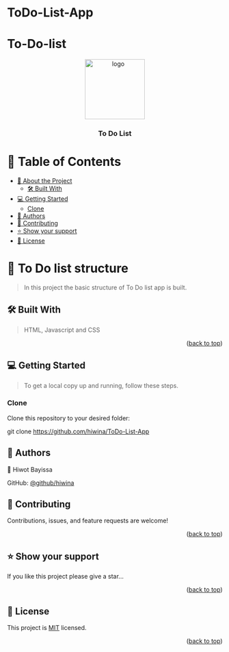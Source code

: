 # ToDo-List-App
# To-Do-list
<a name="readme-top"></a>

<div align="center">

  <img src="/murple_logo.png" alt="logo" width="140"  height="auto" />
  <br/>

  <h3><b>To Do List </b></h3>

</div>

<!-- TABLE OF CONTENTS -->

# 📗 Table of Contents

- [📖 About the Project](#about-project)
  - [🛠 Built With](#built-with)
- [💻 Getting Started](#getting-started)
  - [Clone](#clone)
- [👥 Authors](#authors)
- [🤝 Contributing](#contributing)
- [⭐️ Show your support](#support)
- [📝 License](#license)

<!-- PROJECT DESCRIPTION -->

# 📖  To Do list structure  <a name="about-project"></a>

> In this project the basic structure of To Do list app is built.

## 🛠 Built With <a name="built-with"></a>
> HTML, Javascript and CSS

<p align="right">(<a href="#readme-top">back to top</a>)</p>


<!-- GETTING STARTED -->

## 💻 Getting Started <a name="getting-started"></a>

> To get a local copy up and running, follow these steps.

### Clone

Clone this repository to your desired folder:

  git clone https://github.com/hiwina/ToDo-List-App


<!-- AUTHORS -->

## 👥 Authors <a name="authors"></a>

> 

👤 Hiwot Bayissa

 GitHub: [@github/hiwina](https://github.com/hiwina)
> 


<!-- CONTRIBUTING -->

## 🤝 Contributing <a name="contributing"></a>

Contributions, issues, and feature requests are welcome!

<p align="right">(<a href="#readme-top">back to top</a>)</p>

<!-- SUPPORT -->

## ⭐️ Show your support <a name="support"></a>

If you like this project please give a star...

<p align="right">(<a href="#readme-top">back to top</a>)</p>

<!-- LICENSE -->

## 📝 License <a name="license"></a>

This project is [MIT](./license.md) licensed.

<p align="right">(<a href="#readme-top">back to top</a>)</p>
